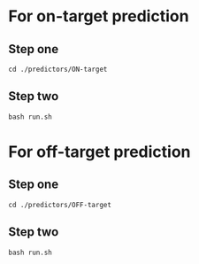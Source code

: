 # For on-target prediction 

## Step one 

    cd ./predictors/ON-target

## Step two 

    bash run.sh

# For off-target prediction 

## Step one 

    cd ./predictors/OFF-target

## Step two 

    bash run.sh
